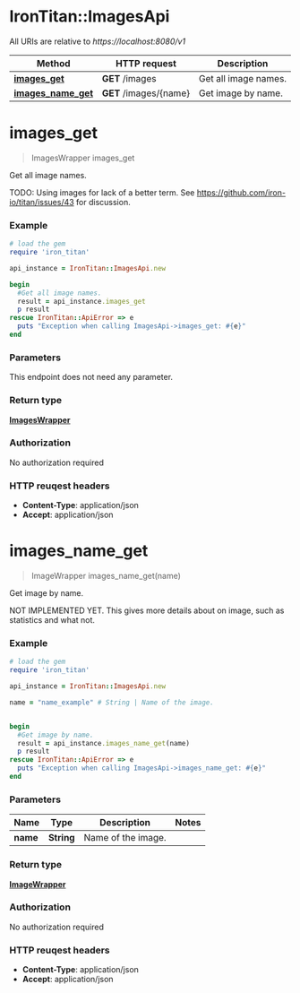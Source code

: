 # IronTitan::ImagesApi

All URIs are relative to *https://localhost:8080/v1*

Method | HTTP request | Description
------------- | ------------- | -------------
[**images_get**](ImagesApi.md#images_get) | **GET** /images | Get all image names.
[**images_name_get**](ImagesApi.md#images_name_get) | **GET** /images/{name} | Get image by name.


# **images_get**
> ImagesWrapper images_get

Get all image names.

TODO: Using images for lack of a better term. See https://github.com/iron-io/titan/issues/43 for discussion.

### Example
```ruby
# load the gem
require 'iron_titan'

api_instance = IronTitan::ImagesApi.new

begin
  #Get all image names.
  result = api_instance.images_get
  p result
rescue IronTitan::ApiError => e
  puts "Exception when calling ImagesApi->images_get: #{e}"
end
```

### Parameters
This endpoint does not need any parameter.

### Return type

[**ImagesWrapper**](ImagesWrapper.md)

### Authorization

No authorization required

### HTTP reuqest headers

 - **Content-Type**: application/json
 - **Accept**: application/json



# **images_name_get**
> ImageWrapper images_name_get(name)

Get image by name.

NOT IMPLEMENTED YET. This gives more details about on image, such as statistics and what not.

### Example
```ruby
# load the gem
require 'iron_titan'

api_instance = IronTitan::ImagesApi.new

name = "name_example" # String | Name of the image.


begin
  #Get image by name.
  result = api_instance.images_name_get(name)
  p result
rescue IronTitan::ApiError => e
  puts "Exception when calling ImagesApi->images_name_get: #{e}"
end
```

### Parameters

Name | Type | Description  | Notes
------------- | ------------- | ------------- | -------------
 **name** | **String**| Name of the image. | 

### Return type

[**ImageWrapper**](ImageWrapper.md)

### Authorization

No authorization required

### HTTP reuqest headers

 - **Content-Type**: application/json
 - **Accept**: application/json



